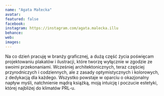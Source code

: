 ```yaml
---
name: "Agata Małecka"
avatar: 
featured: false
facebook: 
instagram: https://instagram.com/agata.malecka.illu
behance: 
web:
images:
---
```

Na co dzień pracuję w branży graficznej, a dużą część życia poświęcam projektowaniu plakatów i ilustracji, które tworzę wyłącznie w zgodzie ze swoimi przekonaniami. Wcześniej architektonicznych, teraz częściej przyrodniczych i codziennych, ale z zasady optymistycznych i kolorowych, z dedykacją dla każdego. Wszystko powstaje w oparciu o okazjonalny napływ myśli, natchnienie mądrą książką, moją intuicję i poczucie estetyki, której najbliżej do klimatów PRL-u.
